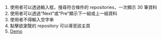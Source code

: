 1. 使用者可以透過輸入框，搜尋符合條件的 repositories，一次顯示 30 筆資料
2. 使用者可以透過“Next”或“Pre”顯示下一組或上一組資料
3. 使用者不得輸入空字串
4. 點擊欲瀏覽的 repository 可以導至該主頁
5. [Demo](<https://i.imgur.com/ptdXapy.mp4/>)
